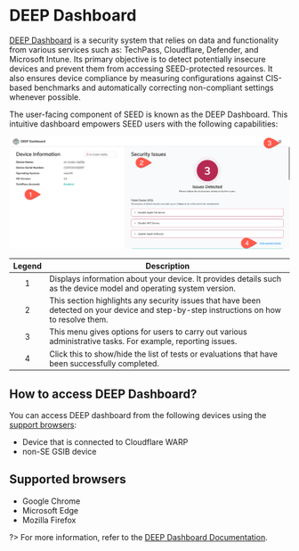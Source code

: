 # DEEP Dashboard

[DEEP Dashboard](https://dashboard.deep.tech.gov.sg) is a security system that relies on data and functionality from various services such as: TechPass, Cloudflare, Defender, and Microsoft Intune. Its primary objective is to detect potentially insecure devices and prevent them from accessing SEED-protected resources. It also ensures device compliance by measuring configurations against CIS-based benchmarks and automatically correcting non-compliant settings whenever possible.

The user-facing component of SEED is known as the DEEP Dashboard. This intuitive dashboard empowers SEED users with the following capabilities:

![deep-dashboard](images/deep-dashboard-tour.png)

| **Legend** 	| **Description** 	|
|:---:	|---	|
| 1 	| Displays information about your device. It provides details such as the device model and operating system version. 	|
| 2 	| This section highlights any security issues that have been detected on your device and step-by-step instructions on how to resolve them.  	|
| 3 	| This menu gives options for users to carry out various administrative tasks. For example, reporting issues. 	|
| 4 	| Click this to show/hide the list of tests or evaluations that have been successfully completed. 	|

## How to access DEEP Dashboard?

You can access DEEP dashboard from the following devices using the [support browsers](#supported-browsers):

- Device that is connected to Cloudflare WARP
- non-SE GSIB device 

## Supported browsers

- Google Chrome
- Microsoft Edge
- Mozilla Firefox

?> For more information, refer to the [DEEP Dashboard Documentation](https://docs.developer.tech.gov.sg/docs/deep-dashboard-stg/).


